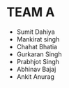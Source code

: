 # TEAM A

* Sumit Dahiya
* Mankirat singh
* Chahat Bhatia
* Gurkaran Singh
* Prabhjot Singh
* Abhinav Bajaj
* Ankit Anurag